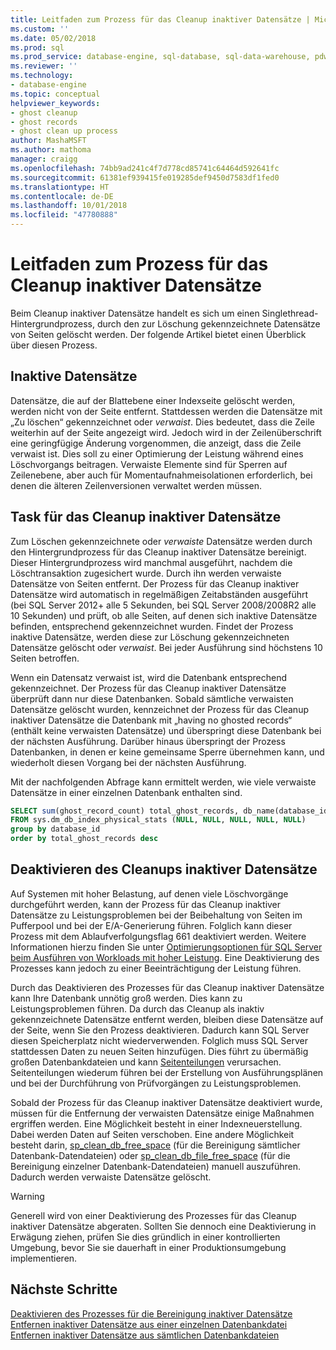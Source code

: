 ```yaml
---
title: Leitfaden zum Prozess für das Cleanup inaktiver Datensätze | Microsoft-Dokumentation
ms.custom: ''
ms.date: 05/02/2018
ms.prod: sql
ms.prod_service: database-engine, sql-database, sql-data-warehouse, pdw
ms.reviewer: ''
ms.technology:
- database-engine
ms.topic: conceptual
helpviewer_keywords:
- ghost cleanup
- ghost records
- ghost clean up process
author: MashaMSFT
ms.author: mathoma
manager: craigg
ms.openlocfilehash: 74bb9ad241c4f7d778cd85741c64464d592641fc
ms.sourcegitcommit: 61381ef939415fe019285def9450d7583df1fed0
ms.translationtype: HT
ms.contentlocale: de-DE
ms.lasthandoff: 10/01/2018
ms.locfileid: "47780888"
---
```

# <a name="ghost-cleanup-process-guide"></a>Leitfaden zum Prozess für das Cleanup inaktiver Datensätze

Beim Cleanup inaktiver Datensätze handelt es sich um einen Singlethread-Hintergrundprozess, durch den zur Löschung gekennzeichnete Datensätze von Seiten gelöscht werden. Der folgende Artikel bietet einen Überblick über diesen Prozess.

## <a name="ghost-records"></a>Inaktive Datensätze

Datensätze, die auf der Blattebene einer Indexseite gelöscht werden, werden nicht von der Seite entfernt. Stattdessen werden die Datensätze mit „Zu löschen“ gekennzeichnet oder *verwaist*. Dies bedeutet, dass die Zeile weiterhin auf der Seite angezeigt wird. Jedoch wird in der Zeilenüberschrift eine geringfügige Änderung vorgenommen, die anzeigt, dass die Zeile verwaist ist. Dies soll zu einer Optimierung der Leistung während eines Löschvorgangs beitragen. Verwaiste Elemente sind für Sperren auf Zeilenebene, aber auch für Momentaufnahmeisolationen erforderlich, bei denen die älteren Zeilenversionen verwaltet werden müssen.

## <a name="ghost-record-cleanup-task"></a>Task für das Cleanup inaktiver Datensätze

Zum Löschen gekennzeichnete oder *verwaiste* Datensätze werden durch den Hintergrundprozess für das Cleanup inaktiver Datensätze bereinigt. Dieser Hintergrundprozess wird manchmal ausgeführt, nachdem die Löschtransaktion zugesichert wurde. Durch ihn werden verwaiste Datensätze von Seiten entfernt. Der Prozess für das Cleanup inaktiver Datensätze wird automatisch in regelmäßigen Zeitabständen ausgeführt (bei SQL Server 2012+ alle 5 Sekunden, bei SQL Server 2008/2008R2 alle 10 Sekunden) und prüft, ob alle Seiten, auf denen sich inaktive Datensätze befinden, entsprechend gekennzeichnet wurden. Findet der Prozess inaktive Datensätze, werden diese zur Löschung gekennzeichneten Datensätze gelöscht oder *verwaist*. Bei jeder Ausführung sind höchstens 10 Seiten betroffen.

Wenn ein Datensatz verwaist ist, wird die Datenbank entsprechend gekennzeichnet. Der Prozess für das Cleanup inaktiver Datensätze überprüft dann nur diese Datenbanken. Sobald sämtliche verwaisten Datensätze gelöscht wurden, kennzeichnet der Prozess für das Cleanup inaktiver Datensätze die Datenbank mit „having no ghosted records“ (enthält keine verwaisten Datensätze) und überspringt diese Datenbank bei der nächsten Ausführung. Darüber hinaus überspringt der Prozess Datenbanken, in denen er keine gemeinsame Sperre übernehmen kann, und wiederholt diesen Vorgang bei der nächsten Ausführung.

Mit der nachfolgenden Abfrage kann ermittelt werden, wie viele verwaiste Datensätze in einer einzelnen Datenbank enthalten sind. 

 ```sql
 SELECT sum(ghost_record_count) total_ghost_records, db_name(database_id) 
 FROM sys.dm_db_index_physical_stats (NULL, NULL, NULL, NULL, NULL)
 group by database_id
 order by total_ghost_records desc
```

## <a name="disable-the-ghost-cleanup"></a>Deaktivieren des Cleanups inaktiver Datensätze

Auf Systemen mit hoher Belastung, auf denen viele Löschvorgänge durchgeführt werden, kann der Prozess für das Cleanup inaktiver Datensätze zu Leistungsproblemen bei der Beibehaltung von Seiten im Pufferpool und bei der E/A-Generierung führen. Folglich kann dieser Prozess mit dem Ablaufverfolgungsflag 661 deaktiviert werden. Weitere Informationen hierzu finden Sie unter [Optimierungsoptionen für SQL Server beim Ausführen von Workloads mit hoher Leistung](https://support.microsoft.com/help/920093/tuning-options-for-sql-server-when-running-in-high-performance-workloa). Eine Deaktivierung des Prozesses kann jedoch zu einer Beeinträchtigung der Leistung führen.

Durch das Deaktivieren des Prozesses für das Cleanup inaktiver Datensätze kann Ihre Datenbank unnötig groß werden. Dies kann zu Leistungsproblemen führen. Da durch das Cleanup als inaktiv gekennzeichnete Datensätze entfernt werden, bleiben diese Datensätze auf der Seite, wenn Sie den Prozess deaktivieren. Dadurch kann SQL Server diesen Speicherplatz nicht wiederverwenden. Folglich muss SQL Server stattdessen Daten zu neuen Seiten hinzufügen. Dies führt zu übermäßig großen Datenbankdateien und kann [Seitenteilungen](indexes/specify-fill-factor-for-an-index.md) verursachen. Seitenteilungen wiederum führen bei der Erstellung von Ausführungsplänen und bei der Durchführung von Prüfvorgängen zu Leistungsproblemen. 

Sobald der Prozess für das Cleanup inaktiver Datensätze deaktiviert wurde, müssen für die Entfernung der verwaisten Datensätze einige Maßnahmen ergriffen werden. Eine Möglichkeit besteht in einer Indexneuerstellung. Dabei werden Daten auf Seiten verschoben. Eine andere Möglichkeit besteht darin, [sp_clean_db_free_space](system-stored-procedures/sp-clean-db-free-space-transact-sql.md) (für die Bereinigung sämtlicher Datenbank-Datendateien) oder [sp_clean_db_file_free_space](system-stored-procedures/sp-clean-db-file-free-space-transact-sql.md) (für die Bereinigung einzelner Datenbank-Datendateien) manuell auszuführen. Dadurch werden verwaiste Datensätze gelöscht.

 >[!warning]
 > Generell wird von einer Deaktivierung des Prozesses für das Cleanup inaktiver Datensätze abgeraten. Sollten Sie dennoch eine Deaktivierung in Erwägung ziehen, prüfen Sie dies gründlich in einer kontrollierten Umgebung, bevor Sie sie dauerhaft in einer Produktionsumgebung implementieren.


## <a name="next-steps"></a>Nächste Schritte  
[Deaktivieren des Prozesses für die Bereinigung inaktiver Datensätze](https://support.microsoft.com/en-us/help/920093/tuning-options-for-sql-server-when-running-in-high-performance-workloa)
<br>[Entfernen inaktiver Datensätze aus einer einzelnen Datenbankdatei](system-stored-procedures/sp-clean-db-file-free-space-transact-sql.md)
<br>[Entfernen inaktiver Datensätze aus sämtlichen Datenbankdateien](system-stored-procedures/sp-clean-db-free-space-transact-sql.md)



